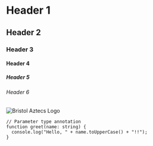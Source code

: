 # Header 1
## Header 2
### Header 3
#### Header 4
##### Header 5
###### Header 6

![Bristol Aztecs Logo](https://upload.wikimedia.org/wikipedia/en/5/5d/BristolAztecsLogo.jpg)

```
// Parameter type annotation
function greet(name: string) {
  console.log("Hello, " + name.toUpperCase() + "!!");
}
```
